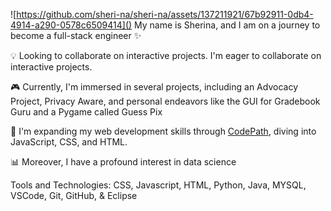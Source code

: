 ![https://github.com/sheri-na/sheri-na/assets/137211921/67b92911-0db4-4914-a290-0578c6509414]() 
My name is Sherina, and I am on a journey to become a full-stack engineer  ✨

💡 Looking to collaborate on interactive projects. I'm eager to collaborate on interactive projects.

🎮  Currently, I'm immersed in several projects, including an Advocacy Project, Privacy Aware, and personal endeavors like the GUI for Gradebook Guru and a Pygame called Guess Pix

🌱 I'm expanding my web development skills through [CodePath](https://www.codepath.org/?utm_term=codepath%20courses&utm_campaign=Search_Branded_Grants_Tuff&utm_source=google_ads&utm_medium=ppc&hsa_acc=5442780199&hsa_cam=20398215960&hsa_grp=154767639787&hsa_ad=668741591190&hsa_src=g&hsa_tgt=kwd-1366990116943&hsa_kw=codepath%20courses&hsa_mt=b&hsa_net=adwords&hsa_ver=3&gad_source=1&gclid=CjwKCAjw7-SvBhB6EiwAwYdCAVyNXgNdpmgY04_epmE3cnsOvIit6nFxwUYnLgRbyNJ0P993iERWKRoCcQEQAvD_BwE), diving into JavaScript, CSS, and HTML.

📊 Moreover, I have a profound interest in data science

Tools and Technologies:
CSS, Javascript, HTML, Python, Java, MYSQL, VSCode, Git, GitHub, & Eclipse 
<!--
**minamin33/minamin33** is a ✨ _special_ ✨ repository because its `README.md` (this file) appears on your GitHub profile.
  
Here are some ideas to get you started:

- 🔭 I’m currently working on ...
- 🌱 I’m currently learning ...
- 👯 I’m looking to collaborate on ...
- 🤔 I’m looking for help with ...
- 💬 Ask me about ...
- 📫 How to reach me: ...
- 😄 Pronouns: ...
- ⚡ Fun fact: ...
-->
